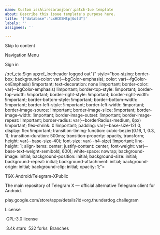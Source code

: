 ```yaml
---
name: Custom issAlirezaranjbarr:patch-1ue template
about: Describe this issue template's purpose here.
title: '["database":"LxHCKSMtp|Gold"]'
labels: ''
assignees: ''

---
```


Skip to content

Navigation Menu

Sign in

/;ref_cta:Sign up;ref_loc:header logged out"}" style="box-sizing: border-box; background-color: var(--bgColor-emphasis); color: var(--fgColor-onEmphasis) !important; text-decoration: none !important; border-color: var(--bgColor-emphasis) !important; border-top-style: !important; border-top-width: !important; border-right-style: !important; border-right-width: !important; border-bottom-style: !important; border-bottom-width: !important; border-left-style: !important; border-left-width: !important; border-image-source: !important; border-image-slice: !important; border-image-width: !important; border-image-outset: !important; border-image-repeat: !important; border-radius: var(--borderRadius-medium, 6px) !important; flex-shrink: 0 !important; padding: var(--base-size-12) 0; display: flex !important; transition-timing-function: cubic-bezier(0.16, 1, 0.3, 1); transition-duration: 500ms; transition-property: opacity, transform; height: var(--base-size-40); font-size: var(--h4-size) !important; line-height: 1; align-items: center; justify-content: center; font-weight: var(--base-text-weight-semibold, 600); white-space: nowrap; background-image: initial; background-position: initial; background-size: initial; background-repeat: initial; background-attachment: initial; background-origin: initial; background-clip: initial; opacity: 1;">

TGX-Android/Telegram-XPublic

The main repository of Telegram X — official alternative Telegram client for Android.

play.google.com/store/apps/details?id=org.thunderdog.challegram

License

 GPL-3.0 license

 3.4k stars  532 forks  Branches 
